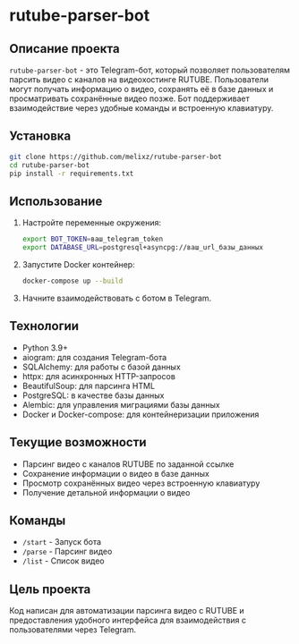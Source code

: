 # rutube-parser-bot

## Описание проекта

`rutube-parser-bot` - это Telegram-бот, который позволяет пользователям парсить видео с каналов на видеохостинге RUTUBE. Пользователи могут получать информацию о видео, сохранять её в базе данных и просматривать сохранённые видео позже. Бот поддерживает взаимодействие через удобные команды и встроенную клавиатуру.

## Установка

```bash
git clone https://github.com/melixz/rutube-parser-bot
cd rutube-parser-bot
pip install -r requirements.txt
```

## Использование

1. Настройте переменные окружения:

   ```sh
   export BOT_TOKEN=ваш_telegram_token
   export DATABASE_URL=postgresql+asyncpg://ваш_url_базы_данных
   ```

2. Запустите Docker контейнер:

   ```sh
   docker-compose up --build
   ```

3. Начните взаимодействовать с ботом в Telegram.

## Технологии

- Python 3.9+
- aiogram: для создания Telegram-бота
- SQLAlchemy: для работы с базой данных
- httpx: для асинхронных HTTP-запросов
- BeautifulSoup: для парсинга HTML
- PostgreSQL: в качестве базы данных
- Alembic: для управления миграциями базы данных
- Docker и Docker-compose: для контейнеризации приложения

## Текущие возможности

- Парсинг видео с каналов RUTUBE по заданной ссылке
- Сохранение информации о видео в базе данных
- Просмотр сохранённых видео через встроенную клавиатуру
- Получение детальной информации о видео

## Команды

- `/start` - Запуск бота
- `/parse` - Парсинг видео
- `/list` - Список видео

## Цель проекта

Код написан для автоматизации парсинга видео с RUTUBE и предоставления удобного интерфейса для взаимодействия с пользователями через Telegram.
